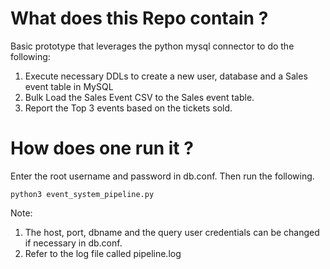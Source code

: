 # What does this Repo contain ?

Basic prototype that leverages the python mysql connector to do the following:
1. Execute necessary DDLs to create a new user, database and a Sales event table in MySQL
2. Bulk Load the Sales Event CSV to the Sales event table.
3. Report the Top 3 events based on the tickets sold. 

# How does one run it ?

Enter the root username and password in db.conf. Then run the following.

`python3 event_system_pipeline.py`

Note: 
1. The host, port, dbname and the query user credentials can be changed if necessary in db.conf.
2. Refer to the log file called pipeline.log

